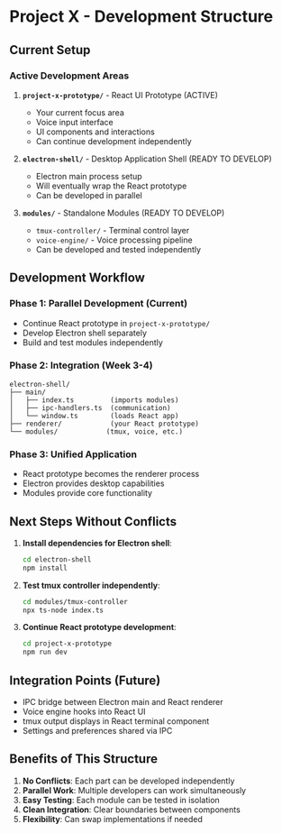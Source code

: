 # Project X - Development Structure

## Current Setup

### Active Development Areas

1. **`project-x-prototype/`** - React UI Prototype (ACTIVE)
   - Your current focus area
   - Voice input interface
   - UI components and interactions
   - Can continue development independently

2. **`electron-shell/`** - Desktop Application Shell (READY TO DEVELOP)
   - Electron main process setup
   - Will eventually wrap the React prototype
   - Can be developed in parallel

3. **`modules/`** - Standalone Modules (READY TO DEVELOP)
   - `tmux-controller/` - Terminal control layer
   - `voice-engine/` - Voice processing pipeline
   - Can be developed and tested independently

## Development Workflow

### Phase 1: Parallel Development (Current)
- Continue React prototype in `project-x-prototype/`
- Develop Electron shell separately
- Build and test modules independently

### Phase 2: Integration (Week 3-4)
```
electron-shell/
├── main/
│   ├── index.ts         (imports modules)
│   ├── ipc-handlers.ts  (communication)
│   └── window.ts        (loads React app)
├── renderer/            (your React prototype)
└── modules/            (tmux, voice, etc.)
```

### Phase 3: Unified Application
- React prototype becomes the renderer process
- Electron provides desktop capabilities
- Modules provide core functionality

## Next Steps Without Conflicts

1. **Install dependencies for Electron shell**:
   ```bash
   cd electron-shell
   npm install
   ```

2. **Test tmux controller independently**:
   ```bash
   cd modules/tmux-controller
   npx ts-node index.ts
   ```

3. **Continue React prototype development**:
   ```bash
   cd project-x-prototype
   npm run dev
   ```

## Integration Points (Future)

- IPC bridge between Electron main and React renderer
- Voice engine hooks into React UI
- tmux output displays in React terminal component
- Settings and preferences shared via IPC

## Benefits of This Structure

1. **No Conflicts**: Each part can be developed independently
2. **Parallel Work**: Multiple developers can work simultaneously
3. **Easy Testing**: Each module can be tested in isolation
4. **Clean Integration**: Clear boundaries between components
5. **Flexibility**: Can swap implementations if needed